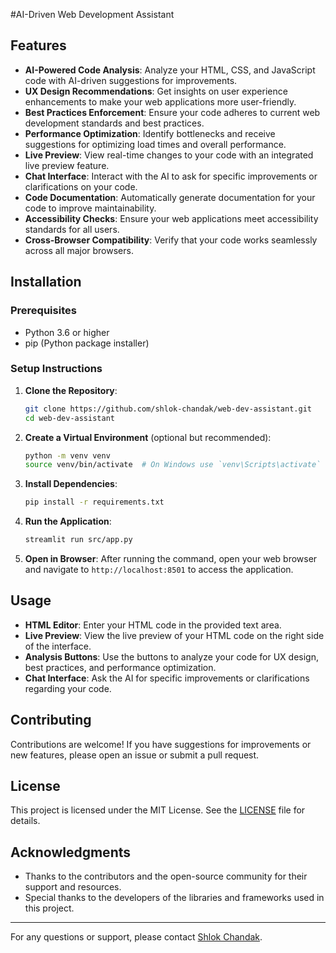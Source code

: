 #AI-Driven Web Development Assistant

## Features
- **AI-Powered Code Analysis**: Analyze your HTML, CSS, and JavaScript code with AI-driven suggestions for improvements.
- **UX Design Recommendations**: Get insights on user experience enhancements to make your web applications more user-friendly.
- **Best Practices Enforcement**: Ensure your code adheres to current web development standards and best practices.
- **Performance Optimization**: Identify bottlenecks and receive suggestions for optimizing load times and overall performance.
- **Live Preview**: View real-time changes to your code with an integrated live preview feature.
- **Chat Interface**: Interact with the AI to ask for specific improvements or clarifications on your code.
- **Code Documentation**: Automatically generate documentation for your code to improve maintainability.
- **Accessibility Checks**: Ensure your web applications meet accessibility standards for all users.
- **Cross-Browser Compatibility**: Verify that your code works seamlessly across all major browsers.

## Installation

### Prerequisites
- Python 3.6 or higher
- pip (Python package installer)

### Setup Instructions
1. **Clone the Repository**:
   ```bash
   git clone https://github.com/shlok-chandak/web-dev-assistant.git
   cd web-dev-assistant
   ```

2. **Create a Virtual Environment** (optional but recommended):
   ```bash
   python -m venv venv
   source venv/bin/activate  # On Windows use `venv\Scripts\activate`
   ```

3. **Install Dependencies**:
   ```bash
   pip install -r requirements.txt
   ```

4. **Run the Application**:
   ```bash
   streamlit run src/app.py
   ```

5. **Open in Browser**: After running the command, open your web browser and navigate to `http://localhost:8501` to access the application.

## Usage
- **HTML Editor**: Enter your HTML code in the provided text area.
- **Live Preview**: View the live preview of your HTML code on the right side of the interface.
- **Analysis Buttons**: Use the buttons to analyze your code for UX design, best practices, and performance optimization.
- **Chat Interface**: Ask the AI for specific improvements or clarifications regarding your code.

## Contributing
Contributions are welcome! If you have suggestions for improvements or new features, please open an issue or submit a pull request.

## License
This project is licensed under the MIT License. See the [LICENSE](LICENSE) file for details.

## Acknowledgments
- Thanks to the contributors and the open-source community for their support and resources.
- Special thanks to the developers of the libraries and frameworks used in this project.

---

For any questions or support, please contact [Shlok Chandak](mailto:shlokchandakk@gmail.com).
